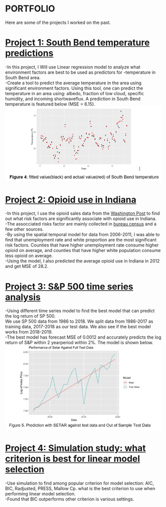 # PORTFOLIO
Here are some of the projects I worked on the past. 

# [Project 1: South Bend temperature predictions](https://github.com/oceancode1997/southbendtemperature)
-In this project, I Will use Linear regression model to analyze what environment factors are best to be used as predictors for -temperature in South Bend area. <br />
-Create a tool to predict the average temperature in the area using significant environment factors. Using this tool, one can predict the temperature in an area using:  albedo, fraction of low cloud, specific humidity, and incoming shortwaveflux. A prediction in South Bend temperature is featured below (MSE = 6.15). <br />
![](image/fitted%20value.PNG)  <br />
# [Project 2: Opioid use in Indiana](https://github.com/oceancode1997/southbendtemperature)
-In this project, I use the opioid sales data from the [Washington Post](https://www.washingtonpost.com/graphics/2019/investigations/dea-pain-pill-database/) to find out what risk factors are significantly associate with opioid use in Indiana.  <br />
-The assocciated risks factor are mainly collected in [bureau census](https://www.census.gov/library/publications/2011/compendia/usa-counties-2011.html#POP) and a few other sources.  <br />
-By using the spatial temporal model for data from 2006-2011, I was able to find that unemployment rate and white proportion are the most significant risk factors. Counties that have higher unemployment rate consume higher opioid on average, and counties that have higher white population consume less opioid on average.  <br />
-Using the model, I also predicted the average opioid use in Indiana in 2012 and get MSE of 28.2. <br />
# [Project 3: S&P 500 time series analysis](https://github.com/oceancode1997/SP500priceprediction)
-Using  different time series model to find the best model that can predict the log return of SP 500. <br />
We use SP 500 data from 1986 to 2018. We split data from 1986-2017 as training data, 2017-2018 as our test data. We also see if the best model works from 2018-2019. <br />
-The best model has forecast MSE of 0.0012 and accurately predicts the log return of S&P within 2 yearperiod within 2%. The model is shown below. <br />
![](image/SP500%20model.PNG)
# [Project 4: Simulation study: what criterion is best for linear model selection](https://github.com/oceancode1997/Stimulation-study-what-criterion-is-best-for-linear-model)
-Use simulation to find among popular criterion for model selection: AIC, BIC, Radjusted, PRESS, Mallow Cp. what is the best criterion to use when performing linear model selection. <br />
-Found that BIC outperforms other criterion is various settings. <br />
